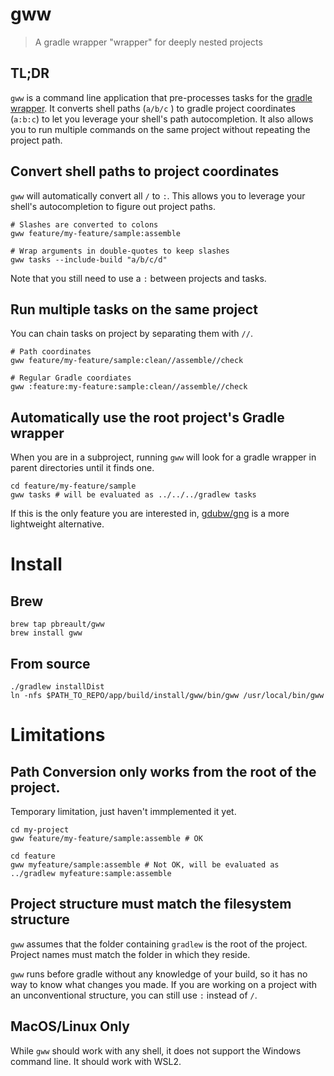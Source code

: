 # gww

> A gradle wrapper "wrapper" for deeply nested projects

## TL;DR

`gww` is a command line application that pre-processes tasks for the [gradle wrapper](https://docs.gradle.org/current/userguide/gradle_wrapper.html).
It converts shell paths (`a/b/c` ) to gradle project coordinates (`a:b:c`) to let you leverage your shell's path autocompletion. It also allows you to run multiple commands on the same project without repeating the project path.

## Convert shell paths to project coordinates

`gww` will automatically convert all `/` to `:`. This allows you to leverage your shell's autocompletion to figure out
project paths.

```shell
# Slashes are converted to colons
gww feature/my-feature/sample:assemble
 
# Wrap arguments in double-quotes to keep slashes
gww tasks --include-build "a/b/c/d"
```

Note that you still need to use a `:` between projects and tasks.

## Run multiple tasks on the same project

You can chain tasks on project by separating them with `//`.

```shell
# Path coordinates
gww feature/my-feature/sample:clean//assemble//check

# Regular Gradle coordiates
gww :feature:my-feature:sample:clean//assemble//check
```

## Automatically use the  root project's Gradle wrapper

When you are in a subproject, running `gww` will look for a gradle wrapper in parent directories until it finds one.

```shell
cd feature/my-feature/sample
gww tasks # will be evaluated as ../../../gradlew tasks
```

If this is the only feature you are interested in,  [gdubw/gng](https://github.com/gdubw/gng) is a more lightweight
alternative.

# Install

## Brew

```
brew tap pbreault/gww
brew install gww
```

## From source

```shell
./gradlew installDist
ln -nfs $PATH_TO_REPO/app/build/install/gww/bin/gww /usr/local/bin/gww
```

# Limitations

## Path Conversion only works from the root of the project.

Temporary limitation, just haven't immplemented it yet.

```
cd my-project
gww feature/my-feature/sample:assemble # OK

cd feature
gww myfeature/sample:assemble # Not OK, will be evaluated as ../gradlew myfeature:sample:assemble
```

## Project structure must match the filesystem structure

`gww` assumes that the folder containing `gradlew` is the root of the project. Project names must match the folder in
which they reside.

`gww` runs before gradle without any knowledge of your build, so it has no way to know what changes you made. If you are
working on a project with an unconventional structure, you can still use `:` instead of `/`.
## MacOS/Linux Only

While `gww` should work with any shell, it does not support the Windows command line. It should work with WSL2.

